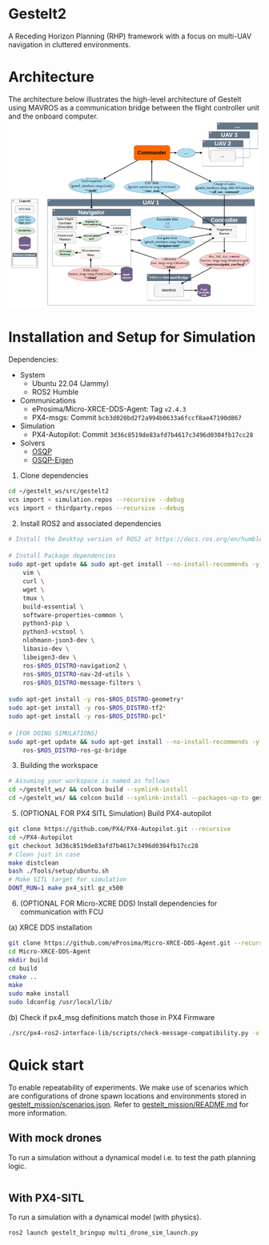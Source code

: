 # Gestelt2
A Receding Horizon Planning (RHP) framework with a focus on multi-UAV navigation in cluttered environments. 

# Architecture 

The architecture below illustrates the high-level architecture of Gestelt using MAVROS as a communication bridge between the flight controller unit and the onboard computer.
<img src="docs/pictures/gestelt2_arch.png" alt="Gestelt Architecture" style="width: 1200px;"/>

# Installation and Setup for Simulation

Dependencies:
- System
    - Ubuntu 22.04 (Jammy)
    - ROS2 Humble
- Communications
    - eProsima/Micro-XRCE-DDS-Agent: Tag `v2.4.3`
    - PX4-msgs: Commit `bcb3d020bd2f2a994b0633a6fccf8ae47190d867`
- Simulation 
    - PX4-Autopilot: Commit `3d36c8519de83afd7b4617c3496d0304fb17cc28`
- Solvers
    - [OSQP](https://osqp.org/docs/index.html)
    - [OSQP-Eigen](https://github.com/robotology/osqp-eigen)

1. Clone dependencies 
```bash
cd ~/gestelt_ws/src/gestelt2
vcs import < simulation.repos --recursive --debug
vcs import < thirdparty.repos --recursive --debug
```
2. Install ROS2 and associated dependencies
```bash
# Install the Desktop version of ROS2 at https://docs.ros.org/en/humble/Installation.html 

# Install Package dependencies
sudo apt-get update && sudo apt-get install --no-install-recommends -y \
    vim \
    curl \
    wget \
    tmux \
    build-essential \
    software-properties-common \
    python3-pip \
    python3-vcstool \
    nlohmann-json3-dev \
    libasio-dev \
    libeigen3-dev \
    ros-$ROS_DISTRO-navigation2 \
    ros-$ROS_DISTRO-nav-2d-utils \
    ros-$ROS_DISTRO-message-filters \

sudo apt-get install -y ros-$ROS_DISTRO-geometry*
sudo apt-get install -y ros-$ROS_DISTRO-tf2*
sudo apt-get install -y ros-$ROS_DISTRO-pcl*

# [FOR DOING SIMULATIONS]
sudo apt-get update && sudo apt-get install --no-install-recommends -y \
    ros-$ROS_DISTRO-ros-gz-bridge

```

3. Building the workspace
```bash
# Assuming your workspace is named as follows
cd ~/gestelt_ws/ && colcon build --symlink-install
cd ~/gestelt_ws/ && colcon build --symlink-install --packages-up-to gestelt_bringup
```

5. (OPTIONAL FOR PX4 SITL Simulation) Build PX4-autopilot 
```bash
git clone https://github.com/PX4/PX4-Autopilot.git --recursive 
cd ~/PX4-Autopilot
git checkout 3d36c8519de83afd7b4617c3496d0304fb17cc28 
# Clean just in case
make distclean
bash ./Tools/setup/ubuntu.sh 
# Make SITL target for simulation
DONT_RUN=1 make px4_sitl gz_x500
```

6. (OPTIONAL FOR Micro-XCRE DDS) Install dependencies for communication with FCU 

(a) XRCE DDS installation
```bash
git clone https://github.com/eProsima/Micro-XRCE-DDS-Agent.git --recursive -b v2.4.3
cd Micro-XRCE-DDS-Agent
mkdir build
cd build
cmake ..
make
sudo make install
sudo ldconfig /usr/local/lib/
```

(b) Check if px4_msg definitions match those in PX4 Firmware
```bash
./src/px4-ros2-interface-lib/scripts/check-message-compatibility.py -v ./src/px4_msgs/ ../PX4-Autopilot/
```

# Quick start

To enable repeatability of experiments. We make use of scenarios which are configurations of drone spawn locations and environments stored in [gestelt_mission/scenarios.json](gestelt_mission/scenarios.json). Refer to [gestelt_mission/README.md](gestelt_mission/README.md) for more information.

## With mock drones
To run a simulation without a dynamical model i.e. to test the path planning logic.
```bash

``` 

## With PX4-SITL 
To run a simulation with a dynamical model (with physics).
```bash
ros2 launch gestelt_bringup multi_drone_sim_launch.py 
```
